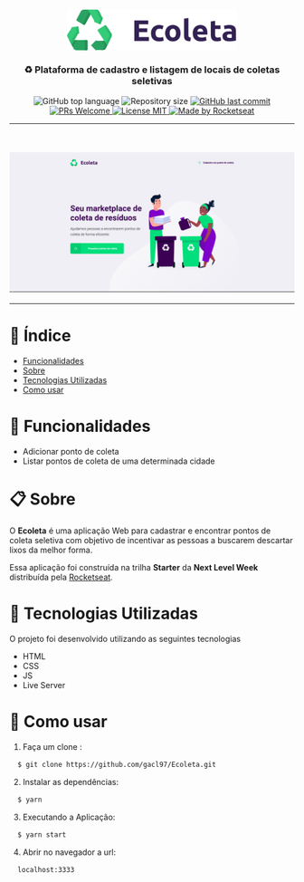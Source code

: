 <h3 align="center">
    <img alt="Logo" width="300px" src="/public/assets/logo.svg">
    <br><br>
    <b>♻️ Plataforma de cadastro e listagem de locais de coletas seletivas</b> 
</h3>

<p align="center">
  <img alt="GitHub top language" src="https://img.shields.io/github/languages/top/gacl97/Ecoleta?style=flat-square&color=%23e0a639">

  <img alt="Repository size" src="https://img.shields.io/github/repo-size/gacl97/Ecoleta?style=flat-square&color=%23e0a639">

  <a href="https://github.com/gacl97/Ecoleta/commits/master">
    <img alt="GitHub last commit" src="https://img.shields.io/github/last-commit/gacl97/Ecoleta?style=flat-square&color=%23e0a639">
  </a>

  <a href="http://makeapullrequest.com">
    <img src="https://img.shields.io/badge/PRs-welcome-brightgreen.svg?style=flat-square&color=%23e0a639" alt="PRs Welcome">
  </a>

  <a href="https://opensource.org/licenses/MIT">
    <img src="https://img.shields.io/badge/license-MIT-blue.svg?style=flat-square&color=%23e0a639" alt="License MIT">
  </a>

  <a href="https://rocketseat.com.br">
    <img alt="Made by Rocketseat" src="https://img.shields.io/badge/made%20by-Rocketseat-%237519C1?style=flat-square&color=%23e0a639">
  </a>
  <a>
</p>

---

<h3 align="center" style="margin-top: 50px">
    <img alt="Logo" src="/public/images/ecoleta.png">
    <br>
</h3>

---
# :pushpin: Índice

  - [Funcionalidades](#funcionalidades)
  - [Sobre](#sobre)
  - [Tecnologias Utilizadas](#tecnologias-utilizadas)
  - [Como usar](#como-usar)

<a id="funcionalidades"></a>

# :rocket: Funcionalidades

- Adicionar ponto de coleta
- Listar pontos de coleta de uma determinada cidade

<a id="sobre"></a>


# :clipboard:	Sobre

O <strong>Ecoleta</strong> é uma aplicação Web para cadastrar e encontrar pontos de coleta seletiva com objetivo de incentivar as pessoas a buscarem descartar lixos da melhor forma.

Essa aplicação foi construída na trilha <strong>Starter</strong> da <strong>Next Level Week</strong> distribuída pela [Rocketseat](https://rocketseat.com.br/).

<a id="tecnologias-utilizadas"></a>

# :wrench: Tecnologias Utilizadas

O projeto foi desenvolvido utilizando as seguintes tecnologias

- HTML
- CSS
- JS
- Live Server

<a id="como-usar"></a>

# :construction_worker: Como usar
1. Faça um clone :

```sh
  $ git clone https://github.com/gacl97/Ecoleta.git
```
2. Instalar as dependências: 
```sh
  $ yarn
```
3. Executando a Aplicação:
```sh
  $ yarn start
```
4. Abrir no navegador a url:
```
  localhost:3333
```
